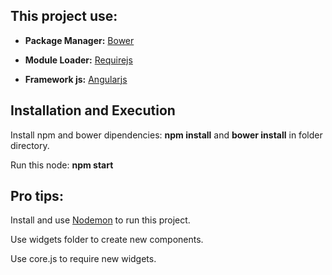 
## This project use:
  
   * **Package Manager:** [Bower](https://bower.io/)
    
   * **Module Loader:** [Requirejs](http://requirejs.org/)
    
   * **Framework js:** [Angularjs](https://angularjs.org/)
    
## Installation and Execution
 
  Install npm and bower dipendencies: **npm install** and **bower install** in folder directory.
  
  Run this node: **npm start**
 
## Pro tips:
 
  Install and use [Nodemon](https://nodemon.io/) to run this project.
  
  Use widgets folder to create new components.
  
  Use core.js to require new widgets. 


